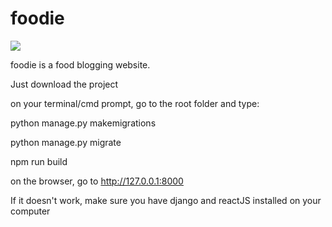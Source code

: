 # foodie

<img src = "https://drive.google.com/file/d/1zupgveryBaV0S8SyRqiRlEA-zLCzu_ie/view?usp=sharing" />

foodie is a food blogging website. 

Just download the project

on your terminal/cmd prompt, go to the root folder and type:

python manage.py makemigrations

python manage.py migrate

npm run build

on the browser, go to http://127.0.0.1:8000

If it doesn't work, make sure you have django and reactJS installed on your computer

